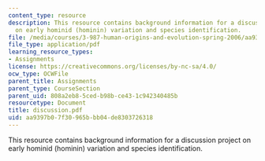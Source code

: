 ```yaml
---
content_type: resource
description: This resource contains background information for a discussion project
  on early hominid (hominin) variation and species identification.
file: /media/courses/3-987-human-origins-and-evolution-spring-2006/aa9397b07f30965bbb04de8303726318_discussion.pdf
file_type: application/pdf
learning_resource_types:
- Assignments
license: https://creativecommons.org/licenses/by-nc-sa/4.0/
ocw_type: OCWFile
parent_title: Assignments
parent_type: CourseSection
parent_uid: 808a2eb8-5ced-b98b-ce43-1c942340485b
resourcetype: Document
title: discussion.pdf
uid: aa9397b0-7f30-965b-bb04-de8303726318
---
```

This resource contains background information for a discussion project on early hominid (hominin) variation and species identification.